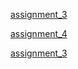 

[assignment_3](https://aarondayrit.github.io/aaron-dayrit.github.io/Intro_To_Web_Development/assignment_3/)


[assignment_4](https://aarondayrit.github.io/aaron-dayrit.github.io/Intro_To_Web_Development/assignment_4/)


[assignment_3](https://aarondayrit.github.io/aaron-dayrit.github.io/Intro_To_Web_Development/assignment_5/)
